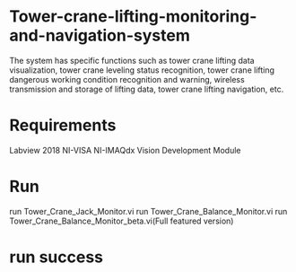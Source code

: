 # Tower-crane-lifting-monitoring-and-navigation-system
The system has specific functions such as tower crane lifting data visualization, tower crane leveling status recognition, tower crane lifting dangerous working condition recognition and warning, wireless transmission and storage of lifting data, tower crane lifting navigation, etc.
# Requirements
Labview 2018
NI-VISA
NI-IMAQdx
Vision Development Module
# Run
run Tower_Crane_Jack_Monitor.vi
run Tower_Crane_Balance_Monitor.vi
run Tower_Crane_Balance_Monitor_beta.vi(Full featured version)
# run success

